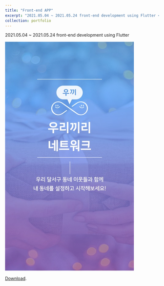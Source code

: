 ```yaml
---
title: "Front-end APP"
excerpt: "2021.05.04 ~ 2021.05.24 front-end development using Flutter <br/><img src='/images/example.jpg'>"
collection: portfolio
---
```


2021.05.04 ~ 2021.05.24 front-end development using Flutter

![portfolio3](/images/pf3.jpeg)  

[Download](https://apkpure.com/%EC%9A%B0%EB%81%BC/io.nufyn.ookee).